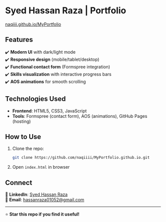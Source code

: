 # Syed Hassan Raza | Portfolio 

[naqiiii.github.io/MyPortfolio](https://naqiiii.github.io/MyPortfolio)  

## Features
✔️ **Modern UI** with dark/light mode  
✔️ **Responsive design** (mobile/tablet/desktop)  
✔️ **Functional contact form** (Formspree integration)  
✔️ **Skills visualization** with interactive progress bars  
✔️ **AOS animations** for smooth scrolling  

## Technologies Used
- **Frontend**: HTML5, CSS3, JavaScript  
- **Tools**: Formspree (contact form), AOS (animations), GitHub Pages (hosting)  

## How to Use
1. Clone the repo:
   ```bash
   git clone https://github.com/naqiiii/MyPortfolio.github.io.git
   ```
2. Open `index.html` in browser  

## Connect
🔗 **LinkedIn**: [Syed Hassan Raza](https://linkedin.com/in/syed-hassan-raza-ba842b277)  
📧 **Email**: hassanraza01052@gmail.com  

---
⭐ **Star this repo if you find it useful!**  
